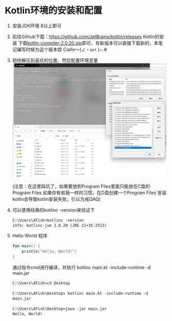 # Kotlin环境的安装和配置

1. 安装JDK环境 8以上即可

2. 前往Github下载：https://github.com/JetBrains/kotlin/releases Kotlin的安装 下载[kotlin-compiler-2.0.20.zip](https://github.com/JetBrains/kotlin/releases/download/v2.0.20/kotlin-compiler-2.0.20.zip)即可，有新版本可以直接下载新的，本笔记编写时候为这个版本捏 Ciallo～(∠・ω< )⌒☆

3. 把他解压到喜欢的位置，然后配置环境变量![image-20240831182603698](assets/image-20240831182603698.png)

   (注意：在这里踩坑了，如果要放到Program Files里面只能放在C盘的Program Files 如果你有和我一样的习惯，在D盘创建一个Program Files 安装kotlin会导致kotlin安装失败，引以为戒QAQ) 

4. 可以使用经典的kotlinc -version来验证下

   ```
   C:\Users\AFish>kotlinc -version
   info: kotlinc-jvm 2.0.20 (JRE 21+35-2513)
   ```

5. Hello World 程序

   ```kotlin
   fun main() {
       println("Hello, World!")
   }
   ```

   通过指令cmd进行编译，并执行 kotlinc main.kt -include-runtime -d main.jar

   ```
   C:\Users\AFish>cd Desktop
   
   C:\Users\AFish\Desktop> kotlinc main.kt -include-runtime -d main.jar
   
   C:\Users\AFish\Desktop>java -jar main.jar
   Hello, World!
   ```

   
